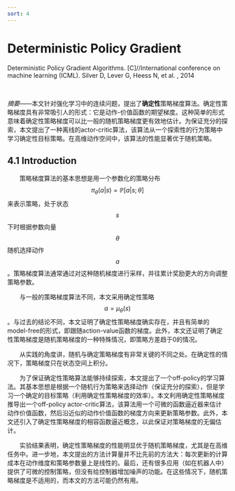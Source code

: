 ```yaml
---
sort: 4
---
```


# Deterministic Policy Gradient

Deterministic Policy Gradient Algorithms. [C]//International conference on machine learning (ICML). Silver D, Lever G, Heess N, et al. , 2014

<br/>

*摘要*——本文针对强化学习中的连续问题，提出了**确定性**策略梯度算法。确定性策略梯度具有非常吸引人的形式：它是动作-价值函数的期望梯度。这种简单的形式意味着确定性策略梯度可以比一般的随机策略梯度更有效地估计。为保证充分的探索，本文提出了一种离线的actor-critic算法，该算法从一个探索性的行为策略中学习确定性目标策略。在高维动作空间中，该算法的性能显著优于随机策略。

## 4.1 Introduction

&emsp;&emsp;策略梯度算法的基本思想是用一个参数化的策略分布$$\pi_\theta(a \vert s) = \mathbb{P}[a \vert s; \theta]$$来表示策略，处于状态$$s$$下时根据参数向量$$\theta$$随机选择动作$$a$$。策略梯度算法通常通过对这种随机梯度进行采样，并往累计奖励更大的方向调整策略参数。

&emsp;&emsp;与一般的策略梯度算法不同，本文采用确定性策略$$a = \mu_\theta(s)$$。与过去的结论不同，本文证明了确定性策略梯度确实存在，并且有简单的model-free的形式，即跟随action-value函数的梯度。此外，本文还证明了确定性策略梯度是随机策略梯度的一种特殊情况，即策略方差趋于0的情况。

&emsp;&emsp;从实践的角度讲，随机与确定策略梯度有非常关键的不同之处。在确定性的情况下，策略梯度只在状态空间上积分。

&emsp;&emsp;为了保证确定性策略算法能够持续探索，本文提出了一个off-policy的学习算法。其基本思想是根据一个随机行为策略来选择动作（保证充分的探索），但是学习一个确定的目标策略（利用确定性策略梯度的效率）。本文利用确定性策略梯度推导出一个off-policy actor-critic算法，该算法用一个可微的函数逼近器来估计动作价值函数，然后沿近似的动作价值函数的梯度方向来更新策略参数。此外，本文还引入了确定性策略梯度的相容函数逼近概念，以此保证对策略梯度的无偏估计。

&emsp;&emsp;实验结果表明，确定性策略梯度的性能明显优于随机策略梯度，尤其是在高维任务中。进一步地，本文提出的方法计算量并不比先前的方法大：每次更新的计算成本在动作维度和策略参数量上是线性的。最后，还有很多应用（如在机器人中）提供了可微的控制策略，但没有给控制器增加噪声的功能。在这些情况下，随机策略梯度是不适用的，而本文的方法可能仍然有用。





<!-- 蓝 -->
<b><font color="#3399ff"></font></b>
<!-- 绿 --><!-- #33cc00 -->
<b><font color="#00B050"></font></b>
<!-- 橙 -->
<b><font color="#FF4500"></font></b>